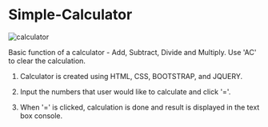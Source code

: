 # Simple-Calculator
![calculator](https://user-images.githubusercontent.com/51460019/65827263-3e753400-e245-11e9-92dd-12d11842bb34.png)                                         

Basic function of a calculator - Add, Subtract, Divide and Multiply. Use 'AC' to clear the calculation.

1. Calculator is created using HTML, CSS, BOOTSTRAP, and JQUERY.

2. Input the numbers that user would like to calculate and click '='.

3. When '=' is clicked, calculation is done and result is displayed in the text box console.


